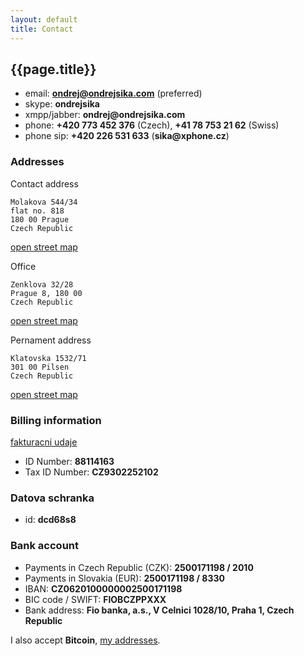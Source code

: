 ```yaml
---
layout: default
title: Contact
---
```



## {{page.title}}

* email: __<ondrej@ondrejsika.com>__ (preferred)
* skype: __ondrejsika__
* xmpp/jabber: __ondrej@ondrejsika.com__
* phone: __+420 773 452 376__ (Czech), __+41 78 753 21 62__ (Swiss)
* phone sip: __+420 226 531 633__ (__sika@xphone.cz__)

### Addresses

Contact address

    Molakova 544/34
    flat no. 818
    180 00 Prague
    Czech Republic

[open street map](http://www.openstreetmap.org/node/296801697)

Office

    Zenklova 32/28
    Prague 8, 180 00
    Czech Republic

[open street map](http://www.openstreetmap.org/node/296762961)

Pernament address

    Klatovska 1532/71
    301 00 Pilsen
    Czech Republic

[open street map](http://www.openstreetmap.org/node/296689680)


### Billing information

[fakturacni udaje](/fakturacni-udaje.html)

* ID Number: __88114163__
* Tax ID Number: __CZ9302252102__


### Datova schranka

* id: __dcd68s8__


### Bank account

* Payments in Czech Republic (CZK): __2500171198 / 2010__
* Payments in Slovakia (EUR): __2500171198 / 8330__
* IBAN: __CZ0620100000002500171198__
* BIC code / SWIFT: __FIOBCZPPXXX__
* Bank address: __Fio banka, a.s., V Celnici 1028/10, Praha 1, Czech Republic__

I also accept __Bitcoin__, [my addresses](/ba.html).


